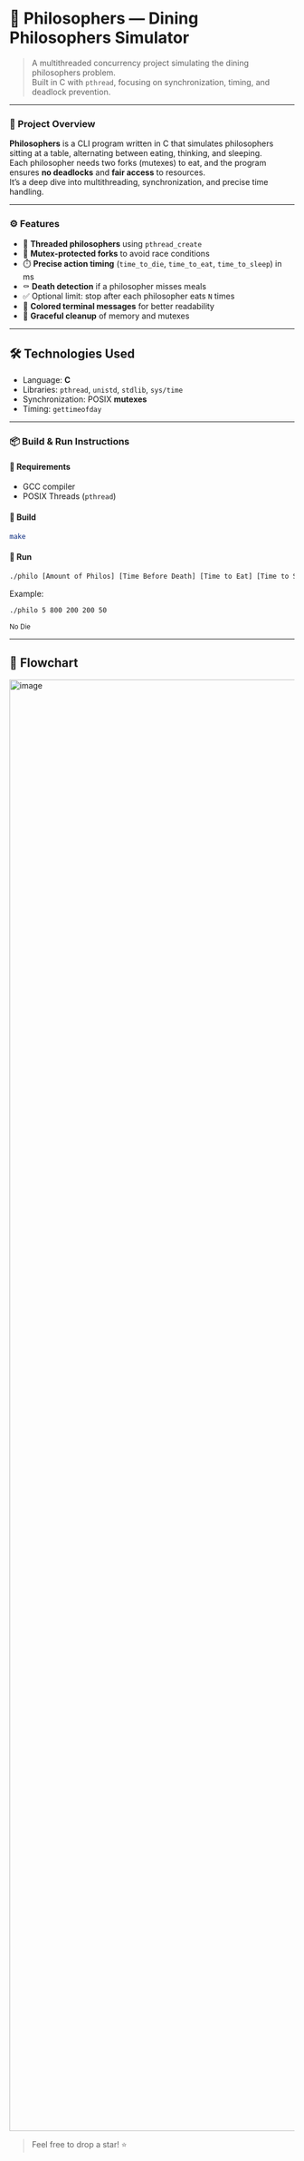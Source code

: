 # 🍝 Philosophers — Dining Philosophers Simulator

> A multithreaded concurrency project simulating the dining philosophers problem.  
> Built in C with `pthread`, focusing on synchronization, timing, and deadlock prevention.

---

### 📜 Project Overview

**Philosophers** is a CLI program written in C that simulates philosophers sitting at a table, alternating between eating, thinking, and sleeping.  
Each philosopher needs two forks (mutexes) to eat, and the program ensures **no deadlocks** and **fair access** to resources.  
It’s a deep dive into multithreading, synchronization, and precise time handling.

---

### ⚙️ Features

- 🧵 **Threaded philosophers** using `pthread_create`
- 🍴 **Mutex-protected forks** to avoid race conditions
- ⏱️ **Precise action timing** (`time_to_die`, `time_to_eat`, `time_to_sleep`) in ms
- ⚰️ **Death detection** if a philosopher misses meals
- ✅ Optional limit: stop after each philosopher eats `N` times
- 🎨 **Colored terminal messages** for better readability
- 🧼 **Graceful cleanup** of memory and mutexes

---

## 🛠️ Technologies Used

- Language: **C**
- Libraries: `pthread`, `unistd`, `stdlib`, `sys/time`
- Synchronization: POSIX **mutexes**
- Timing: `gettimeofday`

---

### 📦 Build & Run Instructions

#### 🧰 Requirements
- GCC compiler
- POSIX Threads (`pthread`)

#### 🔨 Build
```bash
make
```
#### 🚀 Run
```bash
./philo [Amount of Philos] [Time Before Death] [Time to Eat] [Time to Sleep] ([Amount of Meals])
```

Example:
```bash
./philo 5 800 200 200 50
```
<sub>No Die</sub>

---

## 🔀 Flowchart
<img width="1290" height="2560" alt="image" src="https://github.com/user-attachments/assets/04608fa4-62e1-484d-8e7b-31bef9c1cdcc" />

> Feel free to drop a star! ⭐️
